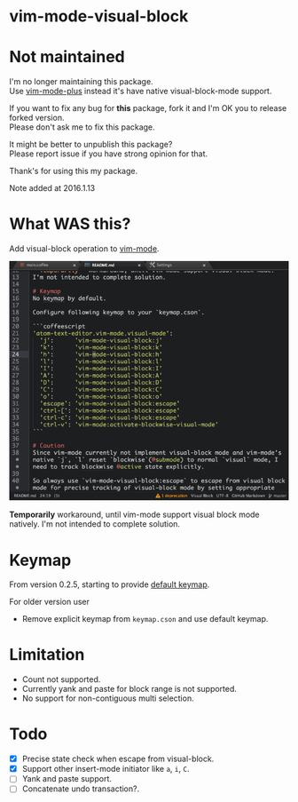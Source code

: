 # vim-mode-visual-block

# **Not maintained**

I'm no longer maintaining this package.  
Use [vim-mode-plus](https://atom.io/packages/vim-mode-plus) instead it's have native visual-block-mode support.   

If you want to fix any bug for **this** package, fork it and I'm OK you to release forked version.  
Please don't ask me to fix this package.  

It might be better to unpublish this package?  
Please report issue if you have strong opinion for that.  

Thank's for using this my package.  

Note added at 2016.1.13

# What WAS this?

Add visual-block operation to [vim-mode](https://atom.io/packages/vim-mode).

![gif](https://raw.githubusercontent.com/t9md/t9md/375d45f661b76cd8fd874dbcacf93602e7d75c99/img/vim-mode-visual-blockwise.gif)


**Temporarily** workaround, until vim-mode support visual block mode natively.
I'm not intended to complete solution.

# Keymap

From version 0.2.5, starting to provide [default keymap](https://github.com/t9md/atom-vim-mode-visual-block/blob/master/keymaps/vim-mode-visual-block.cson).  

For older version user
* Remove explicit keymap from `keymap.cson` and use default keymap.

# Limitation
- Count not supported.
- Currently yank and paste for block range is not supported.
- No support for non-contiguous multi selection.

# Todo
* [x] Precise state check when escape from visual-block.
* [x] Support other insert-mode initiator like `a`, `i`, `C`.
* [ ] Yank and paste support.
* [ ] Concatenate undo transaction?.
